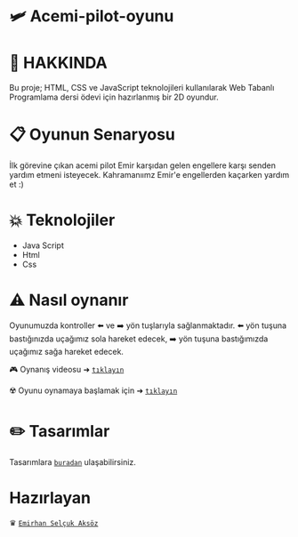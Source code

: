 # 🛩 Acemi-pilot-oyunu
# 🔎 HAKKINDA
Bu proje; HTML, CSS ve JavaScript teknolojileri kullanılarak Web Tabanlı Programlama dersi ödevi için hazırlanmış bir 2D oyundur. 
# 📋 Oyunun Senaryosu
İlk görevine çıkan acemi pilot Emir karşıdan gelen engellere karşı senden yardım etmeni isteyecek. Kahramanıımz Emir'e engellerden kaçarken yardım et :)  
# 💥 Teknolojiler
- Java Script
- Html
- Css
 # ⚠️ Nasıl oynanır
 Oyunumuzda kontroller  ⬅️ ve ➡️ yön tuşlarıyla sağlanmaktadır. ⬅️ yön tuşuna bastığınızda uçağımız sola hareket edecek, ➡️ yön tuşuna bastığımızda uçağımız sağa hareket edecek.
 
 🎮 Oynanış videosu ➜ [`tıklayın`](https://youtu.be/u4MUuQAu3iY)
 
 ☢️ Oyunu oynamaya başlamak için ➜ [`tıklayın`](http://acemipilot.6te.net/)
 
 
 # ✏️ Tasarımlar
 Tasarımlara [`buradan`](https://www.figma.com/file/BiQV4cZ60t1VuX19sIxhO8/Untitled?node-id=0%3A1) ulaşabilirsiniz.
 
 
 # Hazırlayan 
♛ [`Emirhan Selçuk Aksöz`](https://www.linkedin.com/in/emirhan-aks%C3%B6z/)
